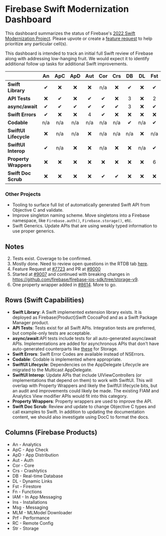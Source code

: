 # Firebase Swift Modernization Dashboard

This dashboard summarizes the status of Firebase's [2022 Swift Modernization Project](ROADMAP.md).
Please upvote or create a [feature request](https://github.com/firebase/firebase-ios-sdk/issues)
to help prioritize any particular cell(s).

This dashboard is intended to track an initial full Swift review of Firebase along with addressing low-hanging fruit. We would expect it to identify additional follow up
tasks for additional Swift improvements.

|                       | An     | ApC    | ApD    | Aut    | Cor    | Crs    | DB     | DL     | Fst    | Fn     | IAM    | Ins    | Msg    | MLM    | Prf    | RC     |    Str |
|   :---                | :----: | :----: | :----: | :----: | :----: | :----: | :----: | :----: | :----: | :----: | :----: | :----: | :----: | :----: | :----: | :----: | :----: |
| **Swift Library**     |   ✔    | ❌     |❌     | ❌     | n/a     | ❌      |  ✔     | ❌     |  ✔    | ✔      |  ✔     | ❌    | ❌     | ✔      | ❌        |  ✔        | ✔     |
| **API Tests**         |  ❌    |  ✔     |❌     | ✔      | ✔       | ❌     | 3      | ❌      | 2     |  ✔     | 2      | ✔      | ✔     | 2      | ❌        |  ✔      | ✔    |
| **async/await**       |  ✔    |  ✔      |✔     | ✔      |  ✔      | ✔      | 3     | ❌      |  ✔     |  ✔     | ✔      | ✔     | ✔        | ❌      | ✔      |  ✔     | ✔    |
| **Swift Errors**      |  ✔    | ❌     |❌     | 4      | ✔       | ❌      | ❌      | ❌     | ❌    | ❌     | ❌     | ❌      | ❌     | ✔      | ✔     |  ❌   | 5   |
| **Codable**           |  n/a   | n/a   |n/a    | n/a     | n/a    |n/a     |  ✔     | n/a    |  ✔     | ✔      | n/a    | n/a   | n/a     | n/a    | n/a    |   ✔  |n/a   |
| **SwiftUI Lifecycle** |  ❌    | n/a    | n/a   | ❌     | n/a    |n/a     | n/a     | ❌    | n/a    | n/a     | n/a    | n/a    | ❌     | n/a    | ❌     | n/a   |n/a  |
| **SwiftUI Interop**   |   ✔    | n/a    | ❌    | ❌     | n/a     |❌      | ❌      | n/a    | ✔     | n/a     | ✔      | n/a   | n/a     | n/a    | ❌     | n/a   |n/a  |
| **Property Wrappers** |  ❌    | ❌     |❌     | ❌     | ❌     | ❌     | ❌      | ❌     | 6     | ❌     | ❌     | ❌    | ❌     | ❌    | ❌     | ❌   |❌    |
| **Swift Doc Scrub**   |  ❌    | ❌     |❌     | ❌     | ✔      | ✔     | ❌      | ❌     |  ❌   | ❌     | ❌     | ❌    | ❌     | ❌    | ❌     | ❌   |❌    |

### Other Projects
- Tooling to surface full list of automatically generated Swift API from Objective C and validate.
- Improve singleton naming scheme. Move singletons into a Firebase namespace, like `Firebase.auth()`, `Firebase.storage()`, etc.
- Swift Generics. Update APIs that are using weakly typed information to use proper generics.

## Notes
2. Tests exist. Coverage to be confirmed.
3. Mostly done. Need to review open questions in the RTDB tab [here](https://docs.google.com/spreadsheets/d/1HS4iJBtTHA9E01VrcsiVn_GVOa7KOCcn5LNw3sWlGoU/edit#gid=75586175).
4. Feature Request at [#7723](https://github.com/firebase/firebase-ios-sdk/pull/7723) and PR at [#9000](https://github.com/firebase/firebase-ios-sdk/pull/9000)
5. Started at [#9007](https://github.com/firebase/firebase-ios-sdk/pull/9007) and continued with breaking changes in https://github.com/firebase/firebase-ios-sdk/tree/storage-v9.
6. One property wrapper added in [#8614](https://github.com/firebase/firebase-ios-sdk/pull/8614). More to go.

## Rows (Swift Capabilities)
* **Swift Library**: A Swift implemented extension library exists. It is deployed as Firebase{Product}Swift CocoaPod and as a Swift Package Manager product.
* **API Tests**: Tests exist for all Swift APIs. Integration tests are preferred, but compile-only tests are acceptable.
* **async/await**:API tests include tests for all auto-generated async/await APIs. Implementations are added for
asynchronous APIs that don't have auto-generated counterparts like
[these](https://github.com/firebase/firebase-ios-sdk/blob/master/FirebaseStorageSwift/Tests/Integration/StorageAsyncAwait.swift)
for Storage.
* **Swift Errors**: Swift Error Codes are available instead of NSErrors.
* **Codable**: Codable is implemented where appropriate.
* **SwiftUI Lifecycle**: Dependencies on the AppDelegate Lifecycle are migrated to the Multicast AppDelegate.
* **SwiftUI Interop**: Update APIs that include UIViewControllers (or implementations that depend on them) to work with SwiftUI. This will overlap with
Property Wrappers and likely the SwiftUI lifecycle bits, but an audit and improvements could likely be made. The existing FIAM and Analytics View modifier
APIs would fit into this category.
* **Property Wrappers**: Property wrappers are used to improve the API.
* **Swift Doc Scrub**: Review and update to change Objective C types and call examples to Swift. In addition to updating the documentation content, we
should also investigate using DocC to format the docs.

## Columns (Firebase Products)
* An - Analytics
* ApC - App Check
* ApD - App Distribution
* Aut - Auth
* Cor - Core
* Crs - Crashlytics
* DB - Real-time Database
* DL - Dynamic Links
* Fst - Firestore
* Fn - Functions
* IAM - In App Messaging
* Ins - Installations
* Msg - Messaging
* MLM - MLModel Downloader
* Prf - Performance
* RC - Remote Config
* Str - Storage
